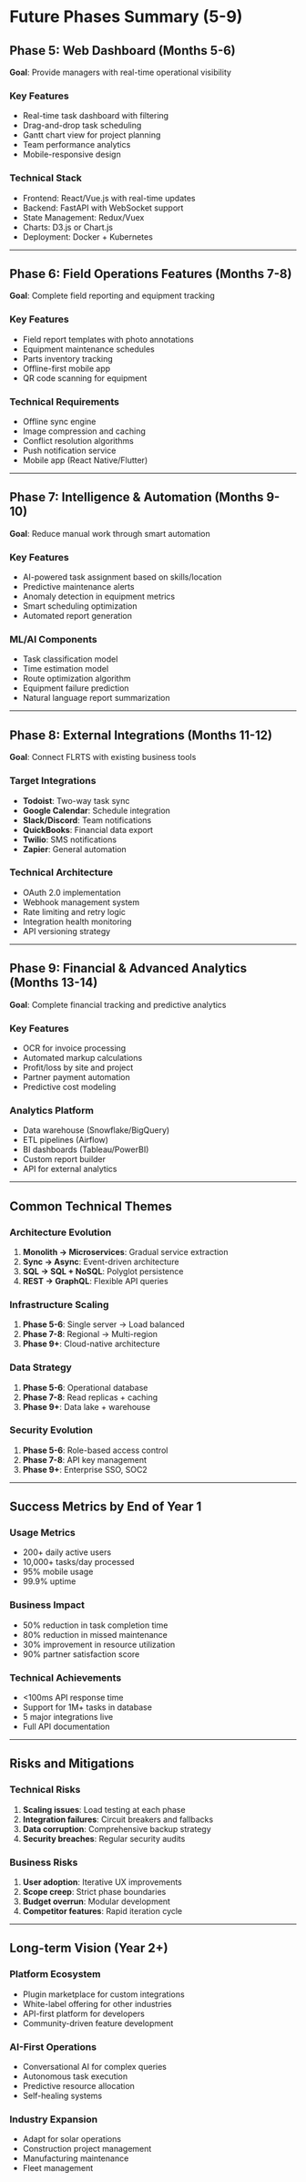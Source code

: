 # Future Phases Summary (5-9)

## Phase 5: Web Dashboard (Months 5-6)
**Goal**: Provide managers with real-time operational visibility

### Key Features
- Real-time task dashboard with filtering
- Drag-and-drop task scheduling
- Gantt chart view for project planning
- Team performance analytics
- Mobile-responsive design

### Technical Stack
- Frontend: React/Vue.js with real-time updates
- Backend: FastAPI with WebSocket support
- State Management: Redux/Vuex
- Charts: D3.js or Chart.js
- Deployment: Docker + Kubernetes

---

## Phase 6: Field Operations Features (Months 7-8)
**Goal**: Complete field reporting and equipment tracking

### Key Features
- Field report templates with photo annotations
- Equipment maintenance schedules
- Parts inventory tracking
- Offline-first mobile app
- QR code scanning for equipment

### Technical Requirements
- Offline sync engine
- Image compression and caching
- Conflict resolution algorithms
- Push notification service
- Mobile app (React Native/Flutter)

---

## Phase 7: Intelligence & Automation (Months 9-10)
**Goal**: Reduce manual work through smart automation

### Key Features
- AI-powered task assignment based on skills/location
- Predictive maintenance alerts
- Anomaly detection in equipment metrics
- Smart scheduling optimization
- Automated report generation

### ML/AI Components
- Task classification model
- Time estimation model
- Route optimization algorithm
- Equipment failure prediction
- Natural language report summarization

---

## Phase 8: External Integrations (Months 11-12)
**Goal**: Connect FLRTS with existing business tools

### Target Integrations
- **Todoist**: Two-way task sync
- **Google Calendar**: Schedule integration
- **Slack/Discord**: Team notifications
- **QuickBooks**: Financial data export
- **Twilio**: SMS notifications
- **Zapier**: General automation

### Technical Architecture
- OAuth 2.0 implementation
- Webhook management system
- Rate limiting and retry logic
- Integration health monitoring
- API versioning strategy

---

## Phase 9: Financial & Advanced Analytics (Months 13-14)
**Goal**: Complete financial tracking and predictive analytics

### Key Features
- OCR for invoice processing
- Automated markup calculations
- Profit/loss by site and project
- Partner payment automation
- Predictive cost modeling

### Analytics Platform
- Data warehouse (Snowflake/BigQuery)
- ETL pipelines (Airflow)
- BI dashboards (Tableau/PowerBI)
- Custom report builder
- API for external analytics

---

## Common Technical Themes

### Architecture Evolution
1. **Monolith → Microservices**: Gradual service extraction
2. **Sync → Async**: Event-driven architecture
3. **SQL → SQL + NoSQL**: Polyglot persistence
4. **REST → GraphQL**: Flexible API queries

### Infrastructure Scaling
1. **Phase 5-6**: Single server → Load balanced
2. **Phase 7-8**: Regional → Multi-region
3. **Phase 9+**: Cloud-native architecture

### Data Strategy
1. **Phase 5-6**: Operational database
2. **Phase 7-8**: Read replicas + caching
3. **Phase 9+**: Data lake + warehouse

### Security Evolution
1. **Phase 5-6**: Role-based access control
2. **Phase 7-8**: API key management
3. **Phase 9+**: Enterprise SSO, SOC2

---

## Success Metrics by End of Year 1

### Usage Metrics
- 200+ daily active users
- 10,000+ tasks/day processed
- 95% mobile usage
- 99.9% uptime

### Business Impact
- 50% reduction in task completion time
- 80% reduction in missed maintenance
- 30% improvement in resource utilization
- 90% partner satisfaction score

### Technical Achievements
- <100ms API response time
- Support for 1M+ tasks in database
- 5 major integrations live
- Full API documentation

---

## Risks and Mitigations

### Technical Risks
1. **Scaling issues**: Load testing at each phase
2. **Integration failures**: Circuit breakers and fallbacks
3. **Data corruption**: Comprehensive backup strategy
4. **Security breaches**: Regular security audits

### Business Risks
1. **User adoption**: Iterative UX improvements
2. **Scope creep**: Strict phase boundaries
3. **Budget overrun**: Modular development
4. **Competitor features**: Rapid iteration cycle

---

## Long-term Vision (Year 2+)

### Platform Ecosystem
- Plugin marketplace for custom integrations
- White-label offering for other industries
- API-first platform for developers
- Community-driven feature development

### AI-First Operations
- Conversational AI for complex queries
- Autonomous task execution
- Predictive resource allocation
- Self-healing systems

### Industry Expansion
- Adapt for solar operations
- Construction project management
- Manufacturing maintenance
- Fleet management